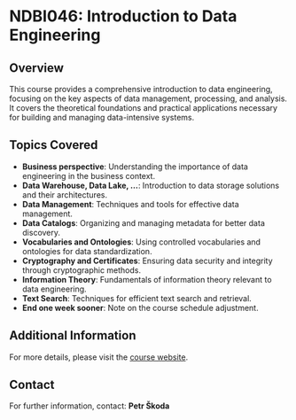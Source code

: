 # NDBI046: Introduction to Data Engineering

## Overview
This course provides a comprehensive introduction to data engineering, focusing on the key aspects of data management, processing, and analysis. It covers the theoretical foundations and practical applications necessary for building and managing data-intensive systems.

## Topics Covered
- **Business perspective**: Understanding the importance of data engineering in the business context.
- **Data Warehouse, Data Lake, …**: Introduction to data storage solutions and their architectures.
- **Data Management**: Techniques and tools for effective data management.
- **Data Catalogs**: Organizing and managing metadata for better data discovery.
- **Vocabularies and Ontologies**: Using controlled vocabularies and ontologies for data standardization.
- **Cryptography and Certificates**: Ensuring data security and integrity through cryptographic methods.
- **Information Theory**: Fundamentals of information theory relevant to data engineering.
- **Text Search**: Techniques for efficient text search and retrieval.
- **End one week sooner**: Note on the course schedule adjustment.

## Additional Information
For more details, please visit the [course website](https://www.ksi.mff.cuni.cz/teaching/ndbi046-web/).

## Contact
For further information, contact: **Petr Škoda**
